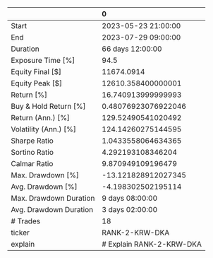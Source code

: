 |                        | 0                        |
|:-----------------------|:-------------------------|
| Start                  | 2023-05-23 21:00:00      |
| End                    | 2023-07-29 09:00:00      |
| Duration               | 66 days 12:00:00         |
| Exposure Time [%]      | 94.5                     |
| Equity Final [$]       | 11674.0914               |
| Equity Peak [$]        | 12610.358400000001       |
| Return [%]             | 16.740913999999993       |
| Buy & Hold Return [%]  | 0.48076923076922046      |
| Return (Ann.) [%]      | 129.52490541020492       |
| Volatility (Ann.) [%]  | 124.14260275144595       |
| Sharpe Ratio           | 1.0433558064634365       |
| Sortino Ratio          | 4.292193108346204        |
| Calmar Ratio           | 9.870949109196479        |
| Max. Drawdown [%]      | -13.121828912027345      |
| Avg. Drawdown [%]      | -4.198302502195114       |
| Max. Drawdown Duration | 9 days 08:00:00          |
| Avg. Drawdown Duration | 3 days 02:00:00          |
| # Trades               | 18                       |
| ticker                 | RANK-2-KRW-DKA           |
| explain                | # Explain RANK-2-KRW-DKA |